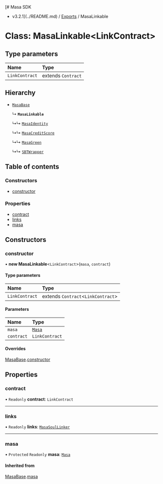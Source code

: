 [# Masa SDK
 - v3.2.1](../README.md) / [Exports](../modules.md) / MasaLinkable

# Class: MasaLinkable<LinkContract\>

## Type parameters

| Name | Type |
| :------ | :------ |
| `LinkContract` | extends `Contract` |

## Hierarchy

- [`MasaBase`](MasaBase.md)

  ↳ **`MasaLinkable`**

  ↳↳ [`MasaIdentity`](MasaIdentity.md)

  ↳↳ [`MasaCreditScore`](MasaCreditScore.md)

  ↳↳ [`MasaGreen`](MasaGreen.md)

  ↳↳ [`SBTWrapper`](SBTWrapper.md)

## Table of contents

### Constructors

- [constructor](MasaLinkable.md#constructor)

### Properties

- [contract](MasaLinkable.md#contract)
- [links](MasaLinkable.md#links)
- [masa](MasaLinkable.md#masa)

## Constructors

### constructor

• **new MasaLinkable**<`LinkContract`\>(`masa`, `contract`)

#### Type parameters

| Name | Type |
| :------ | :------ |
| `LinkContract` | extends `Contract`<`LinkContract`\> |

#### Parameters

| Name | Type |
| :------ | :------ |
| `masa` | [`Masa`](Masa.md) |
| `contract` | `LinkContract` |

#### Overrides

[MasaBase](MasaBase.md).[constructor](MasaBase.md#constructor)

## Properties

### contract

• `Readonly` **contract**: `LinkContract`

___

### links

• `Readonly` **links**: [`MasaSoulLinker`](MasaSoulLinker.md)

___

### masa

• `Protected` `Readonly` **masa**: [`Masa`](Masa.md)

#### Inherited from

[MasaBase](MasaBase.md).[masa](MasaBase.md#masa)
